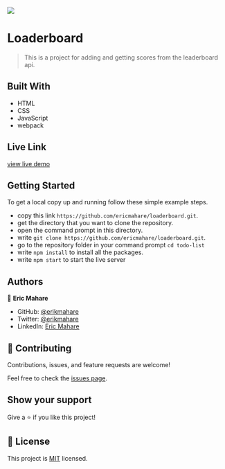 ![](https://img.shields.io/badge/Microverse-blueviolet)

# Loaderboard

> This is a project for adding and getting scores from the leaderboard api.

## Built With

- HTML
- CSS
- JavaScript
- webpack
## Live Link

[view live demo](https://ericmahare.github.io/leaderboard/)

## Getting Started

To get a local copy up and running follow these simple example steps.

- copy this link `https://github.com/ericmahare/loaderboard.git`.
- get the directory that you want to clone the repository.
- open the command prompt in this directory.
- write `git clone https://github.com/ericmahare/loaderboard.git`.
- go to the repository folder in your command prompt `cd todo-list`
- write `npm install` to install all the packages.
- write `npm start` to start the live server

## Authors

👤 **Eric Mahare**

- GitHub: [@erikmahare](https://github.com/ericmahare)
- Twitter: [@erikmahare](https://twitter.com/erikmahare)
- LinkedIn: [Eric Mahare](https://www.linkedin.com/in/eric-mahare-358944183?lipi=urn%3Ali%3Apage%3Ad_flagship3_profile_view_base_contact_details%3BGc83LPvtSs%2BW8o55aCNPKw%3D%3D)


## 🤝 Contributing

Contributions, issues, and feature requests are welcome!

Feel free to check the [issues page](../../issues/).

## Show your support

Give a ⭐️ if you like this project!

## 📝 License

This project is [MIT](./MIT.md) licensed.
